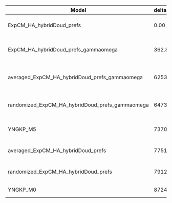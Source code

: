 | Model                                           | deltaAIC | LogLikelihood | nParams | ParamValues                                               |
|-------------------------------------------------|----------|---------------|---------|-----------------------------------------------------------|
| ExpCM_HA_hybridDoud_prefs                       | 0.00     | -53766.30     | 6       | beta=1.54, kappa=3.83, omega=0.25                         |
| ExpCM_HA_hybridDoud_prefs_gammaomega            | 362.88   | -53946.74     | 7       | alpha_omega=3.05, beta=1.56, beta_omega=10.00, kappa=3.91 |
| averaged_ExpCM_HA_hybridDoud_prefs_gammaomega   | 6253.54  | -56892.07     | 7       | alpha_omega=1.10, beta=1.44, beta_omega=10.00, kappa=3.54 |
| randomized_ExpCM_HA_hybridDoud_prefs_gammaomega | 6473.92  | -57002.26     | 7       | alpha_omega=1.12, beta=0.06, beta_omega=10.00, kappa=3.57 |
| YNGKP_M5                                        | 7370.64  | -57445.62     | 12      | alpha_omega=1.05, beta_omega=10.00, kappa=3.25            |
| averaged_ExpCM_HA_hybridDoud_prefs              | 7751.96  | -57642.28     | 6       | beta=1.14, kappa=3.43, omega=0.11                         |
| randomized_ExpCM_HA_hybridDoud_prefs            | 7912.96  | -57722.78     | 6       | beta=0.05, kappa=3.44, omega=0.11                         |
| YNGKP_M0                                        | 8724.28  | -58123.44     | 11      | kappa=3.13, omega=0.10                                    |